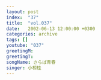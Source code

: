 ```yaml
---
layout: post
index:  "37"
title:  "vol.037"
date:   2002-06-13 12:00:00 +0300
categories: archive
tags: []
youtube: "037"
greetingM: 
greetingT: 
songName: さらば青春
singer: 小椋桂
---
```

